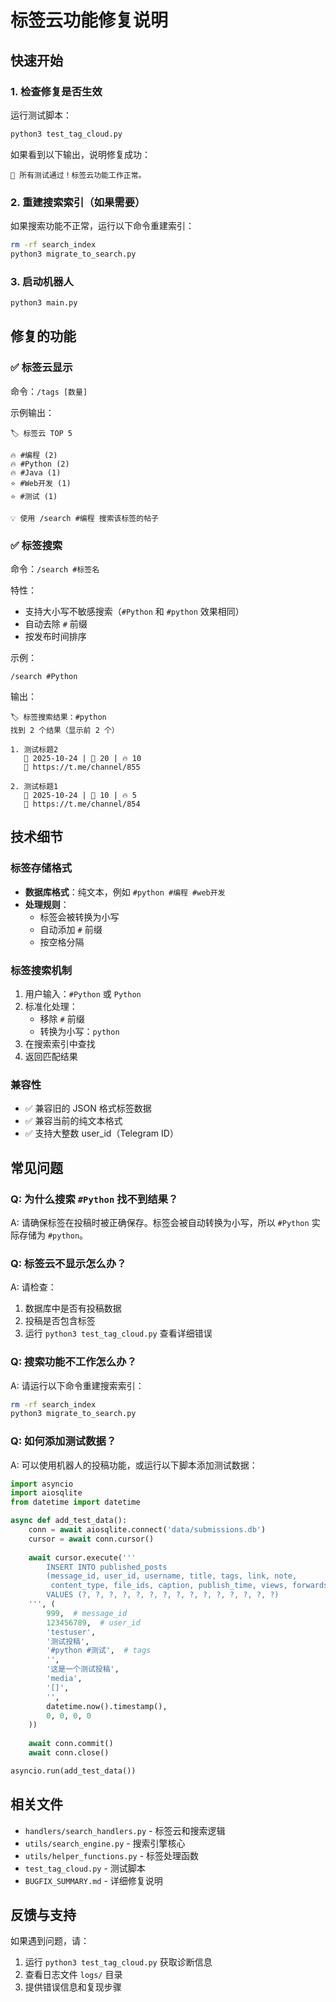 # 标签云功能修复说明

## 快速开始

### 1. 检查修复是否生效
运行测试脚本：
```bash
python3 test_tag_cloud.py
```

如果看到以下输出，说明修复成功：
```
🎉 所有测试通过！标签云功能工作正常。
```

### 2. 重建搜索索引（如果需要）
如果搜索功能不正常，运行以下命令重建索引：
```bash
rm -rf search_index
python3 migrate_to_search.py
```

### 3. 启动机器人
```bash
python3 main.py
```

## 修复的功能

### ✅ 标签云显示
命令：`/tags [数量]`

示例输出：
```
🏷️ 标签云 TOP 5

🔥 #编程 (2)
🔥 #Python (2)
🔥 #Java (1)
⭐ #Web开发 (1)
⭐ #测试 (1)

💡 使用 /search #编程 搜索该标签的帖子
```

### ✅ 标签搜索
命令：`/search #标签名`

特性：
- 支持大小写不敏感搜索（`#Python` 和 `#python` 效果相同）
- 自动去除 `#` 前缀
- 按发布时间排序

示例：
```
/search #Python
```

输出：
```
🏷️ 标签搜索结果：#python
找到 2 个结果（显示前 2 个）

1. 测试标题2
   📅 2025-10-24 | 👀 20 | 🔥 10
   🔗 https://t.me/channel/855

2. 测试标题1
   📅 2025-10-24 | 👀 10 | 🔥 5
   🔗 https://t.me/channel/854
```

## 技术细节

### 标签存储格式
- **数据库格式**：纯文本，例如 `#python #编程 #web开发`
- **处理规则**：
  - 标签会被转换为小写
  - 自动添加 `#` 前缀
  - 按空格分隔

### 标签搜索机制
1. 用户输入：`#Python` 或 `Python`
2. 标准化处理：
   - 移除 `#` 前缀
   - 转换为小写：`python`
3. 在搜索索引中查找
4. 返回匹配结果

### 兼容性
- ✅ 兼容旧的 JSON 格式标签数据
- ✅ 兼容当前的纯文本格式
- ✅ 支持大整数 user_id（Telegram ID）

## 常见问题

### Q: 为什么搜索 `#Python` 找不到结果？
A: 请确保标签在投稿时被正确保存。标签会被自动转换为小写，所以 `#Python` 实际存储为 `#python`。

### Q: 标签云不显示怎么办？
A: 请检查：
1. 数据库中是否有投稿数据
2. 投稿是否包含标签
3. 运行 `python3 test_tag_cloud.py` 查看详细错误

### Q: 搜索功能不工作怎么办？
A: 请运行以下命令重建搜索索引：
```bash
rm -rf search_index
python3 migrate_to_search.py
```

### Q: 如何添加测试数据？
A: 可以使用机器人的投稿功能，或运行以下脚本添加测试数据：
```python
import asyncio
import aiosqlite
from datetime import datetime

async def add_test_data():
    conn = await aiosqlite.connect('data/submissions.db')
    cursor = await conn.cursor()
    
    await cursor.execute('''
        INSERT INTO published_posts 
        (message_id, user_id, username, title, tags, link, note,
         content_type, file_ids, caption, publish_time, views, forwards, reactions, heat_score)
        VALUES (?, ?, ?, ?, ?, ?, ?, ?, ?, ?, ?, ?, ?, ?, ?)
    ''', (
        999,  # message_id
        123456789,  # user_id
        'testuser',
        '测试投稿',
        '#python #测试',  # tags
        '',
        '这是一个测试投稿',
        'media',
        '[]',
        '',
        datetime.now().timestamp(),
        0, 0, 0, 0
    ))
    
    await conn.commit()
    await conn.close()

asyncio.run(add_test_data())
```

## 相关文件
- `handlers/search_handlers.py` - 标签云和搜索逻辑
- `utils/search_engine.py` - 搜索引擎核心
- `utils/helper_functions.py` - 标签处理函数
- `test_tag_cloud.py` - 测试脚本
- `BUGFIX_SUMMARY.md` - 详细修复说明

## 反馈与支持
如果遇到问题，请：
1. 运行 `python3 test_tag_cloud.py` 获取诊断信息
2. 查看日志文件 `logs/` 目录
3. 提供错误信息和复现步骤

